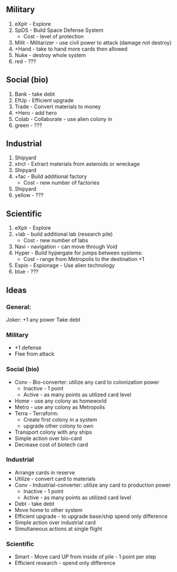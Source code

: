 ## Military

1. eXplr - Explore
2. SpDS - Build Space Defense System
    - Cost - level of protection
3. Milit - Militarizer - use civil power to attack (damage not destroy)
4. +Hand - take to hand more cards then allowed
5. Nuke - destroy whole system
6. red - ???

## Social (bio)

1. Bank - take debt
2. EfUp - Efficient upgrade
3. Trade - Convert materials to money
4. +Hero - add hero
5. Colab - Collaborate - use alien colony in
6. green - ???

## Industrial

1. Shipyard
2. xtrct - Extract materials from asteroids or wreckage
3. Shipyard
4. +fac - Build additional factory
    - Cost - new number of factories
5. Shipyard
6. yellow - ???

## Scientific

1. eXplr - Explore
2. +lab - build additional lab (research pile)
   - Cost - new number of labs
3. Navi - navigation - can move through Void
4. Hyper - Build hypergate for jumps between systems:
   - Cost - range from Metropolis to the destination +1
5. Espio - Espionage - Use alien technology
6. blue - ???

## Ideas

### General:

Joker: +1 any  power
Take debt

### Military

- +1 defense
- Flee from attack

### Social (bio)

- Conv - Bio-converter: utilize any card to colonization power
    - Inactive - 1 point
    - Active - as many points as utilized card level
- Home - use any colony as homeworld
- Metro - use any colony as Metropolis
- Terra - Terraform:
    - Create first colony in a system
    - upgrade other colony to own
- Transport colony with any ships
- Simple action over bio-card
- Decrease cost of biotech card

### Industrial

- Arrange cards in reserve
- Utilize - convert card to materials 
- Conv - Industrial-converter: utilize any card to production power
    - Inactive - 1 point
    - Active - as many points as utilized card level
- Debt - take debt
- Move home to other system
- Efficient upgrade - to upgrade base/ship spend only difference
- Simple action over industrial card
- Simultaneous actions at single flight

### Scientific

- Smart - Move card UP from inside of pile - 1 point per step
- Efficient research - spend only difference

